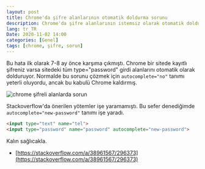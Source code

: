 ```yaml
---
layout: post
title: Chrome'da şifre alanlarının otomatik doldurma sorunu
description: Chrome'da şifre alanlarının istemsiz olarak otomatik doldurma sorunu
lang: tr_TR
Date: 2020-11-02 14:00
categories: [Genel]
tags: [chrome, şifre, sorun]
---
```


Bu hata ilk olarak 7-8 ay önce karşıma çıkmıştı. Chrome bir sitede kayıtlı şifreniz varsa sitedeki tüm type="password" girdi alanlarını otomatik olarak dolduruyor. Normalde bu sorunu çözmek için `autocomplete="no"` tanımı yeterli oluyordu, ancak bu kabulü Chrome kaldırmış. 

![chrome şifreli alanlarda sorun](https://fatihhayrioglu.com/images/chrome-autocomlete-problem.png)

Stackoverflow'da önerilen yötemler işe yaramamıştı. Bu sefer denediğimde `autocomplete="new-password"` tanımı işe yaradı. 

```html
<input type="text" name="tel">
<input type="password" name="password" autocomplete="new-password">
```

Kalın sağlıcakla.

 - [https://stackoverflow.com/a/38961567/296373](https://stackoverflow.com/a/38961567/296373)